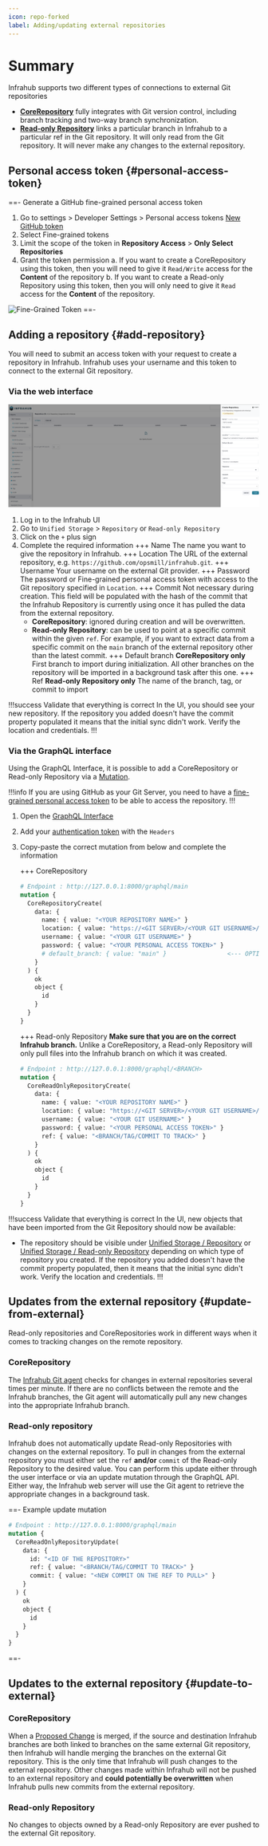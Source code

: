 ```yaml
---
icon: repo-forked
label: Adding/updating external repositories
---
```


# Summary

Infrahub supports two different types of connections to external Git repositories

- [**CoreRepository**](/topics/repository#core-repository) fully integrates with Git version control, including branch tracking and two-way branch synchronization.
- [**Read-only Repository**](/topics/repository#read-only-repository) links a particular branch in Infrahub to a particular ref in the Git repository. It will only read from the Git repository. It will never make any changes to the external repository.

## Personal access token {#personal-access-token}

==- Generate a GitHub fine-grained personal access token

  1. Go to settings > Developer Settings > Personal access tokens [New GitHub token](https://github.com/settings/personal-access-tokens/new)
  2. Select Fine-grained tokens
  3. Limit the scope of the token in **Repository Access** > **Only Select Repositories**
  4. Grant the token permission
      a. If you want to create a CoreRepository using this token, then you will need to give it `Read/Write` access for the **Content** of the repository
      b. If you want to create a Read-only Repository using this token, then you will only need to give it `Read` access for the **Content** of the repository.

  ![Fine-Grained Token](../media/github_fined_grain_access_token_setup.png)
==-

## Adding a repository {#add-repository}

You will need to submit an access token with your request to create a repository in Infrahub. Infrahub uses your username and this token to connect to the external Git repository.

### Via the web interface

![Add a Git Repository ](../media/create_repository.png)

1. Log in to the Infrahub UI
2. Go to `Unified Storage` > `Repository` or `Read-only Repository`
3. Click on the `+` plus sign
4. Complete the required information
    +++ Name
    The name you want to give the repository in Infrahub.
    +++ Location
    The URL of the external repository, e.g. `https://github.com/opsmill/infrahub.git`.
    +++ Username
    Your username on the external Git provider.
    +++ Password
    The password or Fine-grained personal access token with access to the Git repository specified in `Location`.
    +++ Commit
    Not necessary during creation. This field will be populated with the hash of the commit that the Infrahub Repository is currently using once it has pulled the data from the external repository.
    - **CoreRepository**: ignored during creation and will be overwritten. 
    - **Read-only Repository**: can be used to point at a specific commit within the given `ref`. For example, if you want to extract data from a specific commit on the `main` branch of the external repository other than the latest commit.
    +++ Default branch
    **CoreRepository only** First branch to import during initialization. All other branches on the repository will be imported in a background task after this one.
    +++ Ref
    **Read-only Repository only** The name of the branch, tag, or commit to import
  
!!!success Validate that everything is correct
In the UI, you should see your new repository. If the repository you added doesn't have the commit property populated it means that the initial sync didn't work. Verify the location and credentials.
!!!

### Via the GraphQL interface

Using the GraphQL Interface, it is possible to add a CoreRepository or Read-only Repository via a [Mutation](/topics/graphql).

!!!info
If you are using GitHub as your Git Server, you need to have a [fine-grained personal access token](#personal-access-token) to be able to access the repository.
!!!

1. Open the [GraphQL Interface](http://localhost:8000/graphql)
2. Add your [authentication token](/topics/auth) with the `Headers`
3. Copy-paste the correct mutation from below and complete the information

    +++ CoreRepository

    ```GraphQL
    # Endpoint : http://127.0.0.1:8000/graphql/main
    mutation {
      CoreRepositoryCreate(
        data: {
          name: { value: "<YOUR REPOSITORY NAME>" }
          location: { value: "https://<GIT SERVER>/<YOUR GIT USERNAME>/<YOUR REPOSITORY NAME>.git" }
          username: { value: "<YOUR GIT USERNAME>" }
          password: { value: "<YOUR PERSONAL ACCESS TOKEN>" }
          # default_branch: { value: "main" }                 <--- OPTIONAL
        }
      ) {
        ok
        object {
          id
        }
      }
    }
    ```

    +++ Read-only Repository
    **Make sure that you are on the correct Infrahub branch.** Unlike a CoreRepository, a Read-only Repository will only pull files into the Infrahub branch on which it was created.

    ```GraphQL
    # Endpoint : http://127.0.0.1:8000/graphql/<BRANCH>
    mutation {
      CoreReadOnlyRepositoryCreate(
        data: {
          name: { value: "<YOUR REPOSITORY NAME>" }
          location: { value: "https://<GIT SERVER>/<YOUR GIT USERNAME>/<YOUR REPOSITORY NAME>.git" }
          username: { value: "<YOUR GIT USERNAME>" }
          password: { value: "<YOUR PERSONAL ACCESS TOKEN>" }
          ref: { value: "<BRANCH/TAG/COMMIT TO TRACK>" }
        }
      ) {
        ok
        object {
          id
        }
      }
    }
    ```

!!!success Validate that everything is correct
In the UI, new objects that have been imported from the Git Repository should now be available:

- The repository should be visible under [Unified Storage / Repository](http://localhost:8000/objects/CoreRepository/) or [Unified Storage / Read-only Repository](http://localhost:8000/objects/CoreReadOnlyRepository/) depending on which type of repository you created. If the repository you added doesn't have the commit property populated, then it means that the initial sync didn't work. Verify the location and credentials.
!!!

## Updates from the external repository {#update-from-external}

Read-only repositories and CoreRepositories work in different ways when it comes to tracking changes on the remote repository.

### CoreRepository

The [Infrahub Git agent](/reference/git-agent) checks for changes in external repositories several times per minute. If there are no conflicts between the remote and the Infrahub branches, the Git agent will automatically pull any new changes into the appropriate Infrahub branch.

### Read-only repository

Infrahub does not automatically update Read-only Repositories with changes on the external repository. To pull in changes from the external repository you must either set the `ref` **and/or** `commit` of the Read-only Repository to the desired value. You can perform this update either through the user interface or via an update mutation through the GraphQL API. Either way, the Infrahub web server will use the Git agent to retrieve the appropriate changes in a background task.

==- Example update mutation
```GraphQL
# Endpoint : http://127.0.0.1:8000/graphql/main
mutation {
  CoreReadOnlyRepositoryUpdate(
    data: {
      id: "<ID OF THE REPOSITORY>"
      ref: { value: "<BRANCH/TAG/COMMIT TO TRACK>" }
      commit: { value: "<NEW COMMIT ON THE REF TO PULL>" }
    }
  ) {
    ok
    object {
      id
    }
  }
}
```
==-

## Updates to the external repository {#update-to-external}

### CoreRepository

When a [Proposed Change](/topics/proposed-change) is merged, if the source and destination Infrahub branches are both linked to branches on the same external Git repository, then Infrahub will handle merging the branches on the external Git repository. This is the only time that Infrahub will push changes to the external repository. Other changes made within Infrahub will not be pushed to an external repository and **could potentially be overwritten** when Infrahub pulls new commits from the external repository.

### Read-only Repository

No changes to objects owned by a Read-only Repository are ever pushed to the external Git repository.

